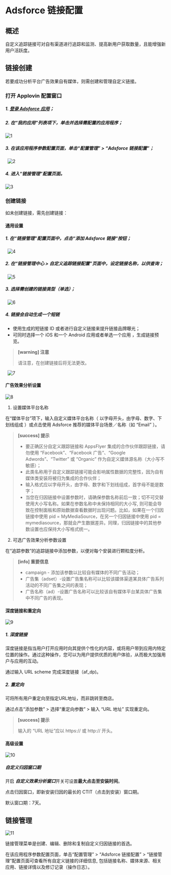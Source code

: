 # Adsforce 链接配置

## 概述

自定义追踪链接可对自有渠道进行追踪和监测、提高新用户获取数量，且能增强新用户活跃度。

## 链接创建

若要成功分析平台广告效果自有媒体，则需创建和管理自定义链接。

### 打开 Applovin 配置窗口

##### 1. [登录 Adsforce 应用](<https://demo-portal.adsforce.io/login>)；

##### 2. 在“我的应用”列表项下，单击并选择需配置的应用程序；

![1](1.png)

##### 3. 在该应用程序参数配置页面，单击“配置管理” > “Adsforce 链接配置”；
&ensp;![2](2.png)
##### 4. 进入“链接管理”配置页面。

![3](3.png)

### 创建链接

如未创建链接，需先创建链接：

#### 通用设置

##### 1. 在“链接管理”配置页面中，点击“添加 Adsforce 链接“按钮；

&ensp;![4](4.png)

##### 2. 在“链接管理中心 > 自定义追踪链接配置”页面中，设定链接名称，以供查询；

&ensp;![5](5.png)

##### 3. 选择需创建的链接类型（单选）；

&ensp;![6](6.png)

##### 4. 链接会自动生成一个**短链**

- 使用生成的短链接 ID 或者进行自定义链接来提升链接品牌曝光；
- 可同时选择一个 iOS  和一个 Android 应用或者单选一个应用 ，生成链接预览。

> **[warning] 注意**
>
> 请注意，在创建链接后将无法更改。

&ensp;![7](7.png)

#### 广告效果分析设置

![8](8.png)

1. 设置媒体平台名称

在“媒体平台”项下，输入自定义媒体平台名称（ 以字母开头，由字母、数字、下划线组成 ）或点击使用 Adsforce 推荐的媒体平台场景／名称（如 “Email” ）。

> **[success] 提示**
>
> - 要正确区分自定义跟踪链接和 AppsFlyer 集成的合作伙伴跟踪链接，请勿使用 “Facebook”、“Facebook 广告”、“Google Adwords”、“Twitter” 或 “Organic” 作为自定义媒体源名称（大小写不敏感）；
> - 此类名称用于自定义跟踪链接可能会影响属性数据的完整性，因为自有媒体类安装将被归为集成的合作伙伴；
> - 输入格式应以字母开头，由字母、数字和下划线组成，首字母不能是数字；
> - 当您在归因链接中设置参数时，请确保参数名称前后一致；切不可交替使用大小写名称。如果在参数名称中未保持相同的大小写, 则可能会导致在控制面板和原始数据查看数据时出现问题。比如，如果在一个归因链接中使用 pid = MyMediaSource，在另一个归因链接中使用 pid = mymediasource，那就会产生数据差异。同理，归因链接中的其他参数设置也应保持大小写格式统一。

2. 可选广告效果分析参数设置

在“追踪参数”的追踪链接中添加参数，以便对每个安装进行颗粒度分析。

> **[info] 重要信息**
>
> - campaign - 添加该参数以比较自有媒体的不同广告活动；
> - 广告集（adset）-设置广告集名称可以比较该媒体渠道某具体广告系列活动的不同广告集之间的表现；
> - 广告名称（ad）-设置广告名称可以比较该自有媒体平台某具体广告集中不同广告的表现。

#### 深度链接和重定向

![9](9.png)

##### 1. 深度链接

深度链接是指当用户打开应用时向其提供个性化的内容，或将用户带到应用内特定位置的操作。通过这种操作，您可以为用户提供优质的用户体验，从而极大加强用户与应用的互动。

通过输入 URL scheme 完成深度链接（af_dp)。

##### 2. 重定向

可将所有用户重定向至指定URL地址，而非跳转至商店。

通过点击“添加参数” > 选择“重定向参数” > 输入 “URL 地址” 实现重定向。


> **[success] 提示**
>
> 输入的 “URL 地址”应以 https:// 或 http:// 开头。

#### 高级设置

![10](10.png)

##### 自定义归因窗口期

开启 ***自定义效果分析窗口***开关可设置**最大点击至安装时间**。

点击归因窗口，即新安装归因的最长的 CTIT（点击到安装）窗口期。

默认窗口期：7天。

## 链接管理

![11](11.png)

链接管理菜单是创建、编辑、删除和复制自定义归因链接的首选。

在该应用程序参数配置页面，单击“配置管理” > “Adsforce 链接配置” > “链接管理”配置页面可查看所有自定义链接的详细信息, 包括链接名称、媒体来源、相关应用、链接详情以及修订记录（操作日志）。

